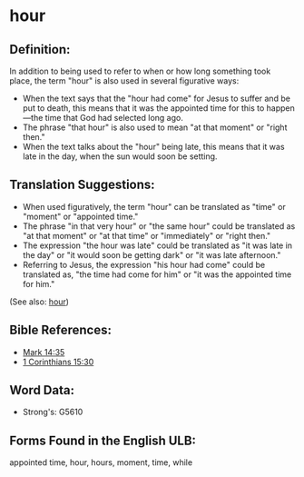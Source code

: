# hour

## Definition:

In addition to being used to refer to when or how long something took place, the term "hour" is also used in several figurative ways:

* When the text says that the "hour had come" for Jesus to suffer and be put to death, this means that it was the appointed time for this to happen—the time that God had selected long ago.
* The phrase "that hour" is also used to mean "at that moment" or "right then."
* When the text talks about the "hour" being late, this means that it was late in the day, when the sun would soon be setting.

## Translation Suggestions:

* When used figuratively, the term "hour" can be translated as "time" or "moment" or "appointed time."
* The phrase "in that very hour" or "the same hour" could be translated as "at that moment" or "at that time" or "immediately" or "right then."
* The expression "the hour was late" could be translated as "it was late in the day" or "it would soon be getting dark" or "it was late afternoon."
* Referring to Jesus, the expression "his hour had come" could be translated as, "the time had come for him" or "it was the appointed time for him."

(See also: [hour](../other/biblicaltimehour.md))

## Bible References:

* [Mark 14:35](rc://en/tn/help/mrk/14/35)
* [1 Corinthians 15:30](rc://en/tn/help/1co/15/30)

## Word Data:

* Strong's: G5610

## Forms Found in the English ULB:

appointed time, hour, hours, moment, time, while